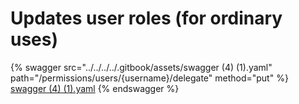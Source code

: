 # Updates user roles (for ordinary uses)

{% swagger src="../../../../.gitbook/assets/swagger (4) (1).yaml" path="/permissions/users/{username}/delegate" method="put" %}
[swagger (4) (1).yaml](<../../../../.gitbook/assets/swagger (4) (1).yaml>)
{% endswagger %}
